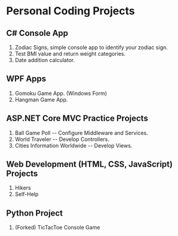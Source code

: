 # Personal Coding Projects

## C# Console App
1. Zodiac Signs, simple console app to identify your zodiac sign.
2. Test BMI value and return weight categories.
3. Date addition calculator.

## WPF Apps
1. Gomoku Game App. (Windows Form)
2. Hangman Game App.

## ASP.NET Core MVC Practice Projects
1. Ball Game Poll -- Configure Middleware and Services.
2. World Traveler -- Develop Controllers.
3. Cities Information Worldwide -- Develop Views.

## Web Development (HTML, CSS, JavaScript) Projects
1. Hikers
2. Self-Help

## Python Project
1. (Forked) TicTacToe Console Game
